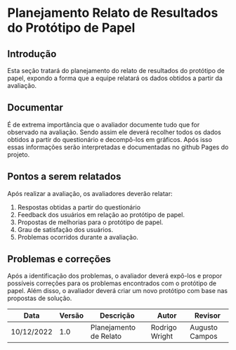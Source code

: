 # Planejamento Relato de Resultados do Protótipo de Papel

## Introdução

Esta seção tratará do planejamento do relato de resultados do protótipo de papel, expondo a forma que a equipe relatará os dados obtidos a partir da avaliação.

## Documentar

É de extrema importância que o avaliador documente tudo que for observado na avaliação. Sendo assim ele deverá recolher todos os dados obtidos a partir do questionário e decompô-los em gráficos. Após isso essas informações serão interpretadas e documentadas no github Pages do projeto.  

## Pontos a serem relatados

Após realizar a avaliação, os avaliadores deverão relatar:

1.	Respostas obtidas a partir do questionário
2.	Feedback dos usuários em relação ao protótipo de papel.
3.	Propostas de melhorias para o protótipo de papel.
4.	Grau de satisfação dos usuários.
5.	Problemas ocorridos durante a avaliação.

## Problemas e correções

Após a identificação dos problemas, o avaliador deverá expô-los e propor possíveis correções para os problemas encontrados com o protótipo de papel. Além disso, o avaliador deverá criar um novo protótipo com base nas propostas de solução.

| Data       | Versão | Descrição              | Autor          | Revisor        |
| ---------- | ------ | ---------------------- | -------------- | -------------- |
| 10/12/2022 | 1.0    | Planejamento de Relato | Rodrigo Wright | Augusto Campos |
